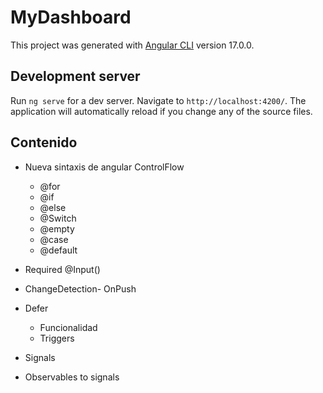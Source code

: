 # MyDashboard

This project was generated with [Angular CLI](https://github.com/angular/angular-cli) version 17.0.0.

## Development server

Run `ng serve` for a dev server. Navigate to `http://localhost:4200/`. The application will automatically reload if you change any of the source files.

## Contenido

- Nueva sintaxis de angular ControlFlow
  * @for 
  * @if 
  * @else 
  * @Switch
  * @empty
  * @case
  * @default

- Required @Input()

- ChangeDetection- OnPush

- Defer 
  * Funcionalidad
  * Triggers

- Signals
- Observables to signals


